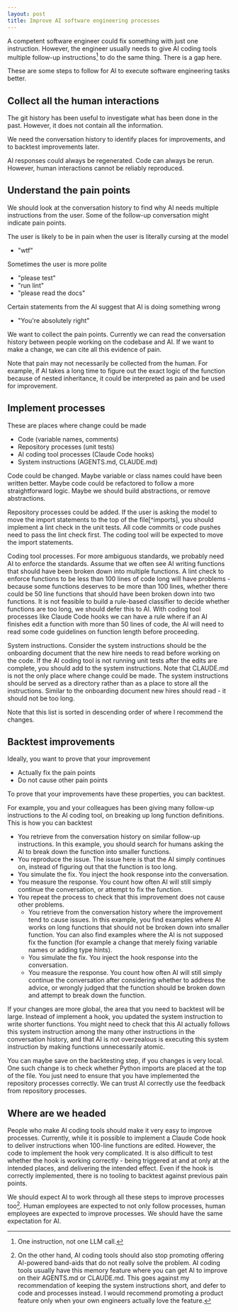```yaml
---
layout: post
title: Improve AI software engineering processes
---
```

A competent software engineer could fix something with just one instruction. However, the engineer usually needs to give AI coding tools multiple follow-up instructions[^counting-instructions] to do the same thing. There is a gap here.

These are some steps to follow for AI to execute software engineering tasks better.

[^counting-instructions]: One instruction, not one LLM call.


## Collect all the human interactions

The git history has been useful to investigate what has been done in the past. However, it does not contain all the information.

We need the conversation history to identify places for improvements, and to backtest improvements later.

AI responses could always be regenerated. Code can always be rerun. However, human interactions cannot be reliably reproduced.



## Understand the pain points

We should look at the conversation history to find why AI needs multiple instructions from the user. Some of the follow-up conversation might indicate pain points.

The user is likely to be in pain when the user is literally cursing at the model
 - "wtf"

Sometimes the user is more polite
 - "please test"
 - "run lint"
 - "please read the docs"

Certain statements from the AI suggest that AI is doing something wrong
- "You're absolutely right"

We want to collect the pain points. Currently we can read the conversation history between people working on the codebase and AI. If we want to make a change, we can cite all this evidence of pain.

Note that pain may not necessarily be collected from the human. For example, if AI takes a long time to figure out the exact logic of the function because of nested inheritance, it could be interpreted as pain and be used for improvement.



## Implement processes

These are places where change could be made

- Code (variable names, comments)
- Repository processes (unit tests)
- AI coding tool processes (Claude Code hooks)
- System instructions (AGENTS.md, CLAUDE.md)

Code could be changed. Maybe variable or class names could have been written better. Maybe code could be refactored to follow a more straightforward logic. Maybe we should build abstractions, or remove abstractions.

Repository processes could be added. If the user is asking the model to move the import statements to the top of the file[^imports], you should implement a lint check in the unit tests. All code commits or code pushes need to pass the lint check first. The coding tool will be expected to move the import statements.

Coding tool processes. For more ambiguous standards, we probably need AI to enforce the standards. Assume that we often see AI writing functions that should have been broken down into multiple functions. A lint check to enforce functions to be less than 100 lines of code long will have problems - because some functions deserves to be more than 100 lines, whether there could be 50 line functions that should have been broken down into two functions. It is not feasible to build a rule-based classifier to decide whether functions are too long, we should defer this to AI. With coding tool processes like Claude Code hooks we can have a rule where if an AI finishes edit a function with more than 50 lines of code, the AI will need to read some code guidelines on function length before proceeding.

System instructions. Consider the system instructions should be the onboarding document that the new hire needs to read before working on the code. If the AI coding tool is not running unit tests after the edits are complete, you should add to the system instructions. Note that CLAUDE.md is not the only place where change could be made. The system instructions should be served as a directory rather than as a place to store all the instructions. Similar to the onboarding document new hires should read - it should not be too long.

Note that this list is sorted in descending order of where I recommend the changes.




## Backtest improvements

Ideally, you want to prove that your improvement
- Actually fix the pain points
- Do not cause other pain points

To prove that your improvements have these properties, you can backtest.

For example, you and your colleagues has been giving many follow-up instructions to the AI coding tool, on breaking up long function definitions. This is how you can backtest

- You retrieve from the conversation history on similar follow-up instructions. In this example, you should search for humans asking the AI to break down the function into smaller functions.
- You reproduce the issue. The issue here is that the AI simply continues on, instead of  figuring out that the function is too long.
- You simulate the fix. You inject the hook response into the conversation.
- You measure the response. You count how often AI will still simply continue the conversation, or attempt to fix the function.
- You repeat the process to check that this improvement does not cause other problems.
	- You retrieve from the conversation history where the improvement tend to cause issues. In this example, you find examples where AI works on long functions that should not be broken down into smaller function. You can also find examples where the AI is not supposed fix the function (for example a change that merely fixing variable names or adding type hints).
	- You simulate the fix. You inject the hook response into the conversation.
	- You measure the response. You count how often AI will still simply continue the conversation after considering whether to address the advice, or wrongly judged that the function should be broken down and attempt to break down the function.

If your changes are more global, the area that you need to backtest will be large. Instead of implement a hook, you updated the system instruction to write shorter functions. You might need to check that this AI actually follows this system instruction among the many other instructions in the conversation history, and that AI is not overzealous is executing this system instruction by making functions unnecessarily atomic.

You can maybe save on the backtesting step, if you changes is very local. One such change is to check whether Python imports are placed at the top of the file. You just need to ensure that you have implemented the repository processes correctly. We can trust AI correctly use the feedback from repository processes.



## Where are we headed

People who make AI coding tools should make it very easy to improve processes. Currently, while it is possible to implement a Claude Code hook to deliver instructions when 100-line functions are edited. However, the code to implement the hook very complicated. It is also difficult to test whether the hook is working correctly - being triggered at and at only at the intended places, and delivering the intended effect. Even if the hook is correctly implemented, there is no tooling to backtest against previous pain points.

We should expect AI to work through all these steps to improve processes too[^memory-feature]. Human employees are expected to not only follow processes, human employees are expected to improve processes. We should have the same expectation for AI.


[^memory-feature]: On the other hand, AI coding tools should also stop promoting offering AI-powered band-aids that do not really solve the problem. AI coding tools usually have this memory feature where you can get AI to improve on their AGENTS.md or CLAUDE.md. This goes against my recommendation of keeping the system instructions short, and defer to code and processes instead. I would recommend promoting a product feature only when your own engineers actually love the feature.






